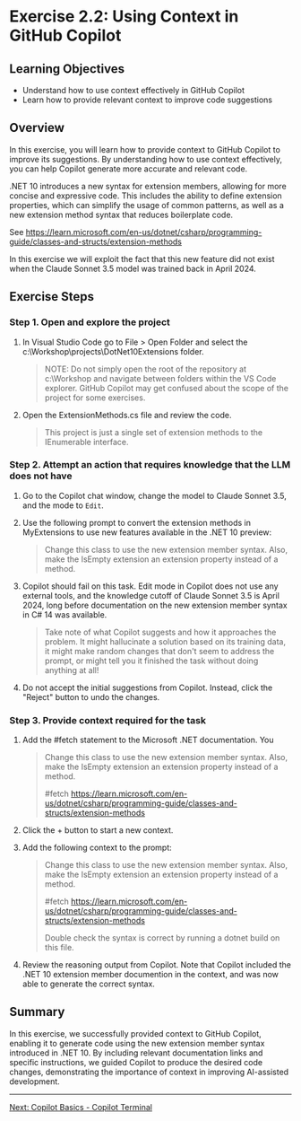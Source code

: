# Exercise 2.2: Using Context in GitHub Copilot

## Learning Objectives

- Understand how to use context effectively in GitHub Copilot
- Learn how to provide relevant context to improve code suggestions

## Overview

In this exercise, you will learn how to provide context to GitHub Copilot to improve its suggestions. By understanding how to use context effectively, you can help Copilot generate more accurate and relevant code.

.NET 10 introduces a new syntax for extension members, allowing for more concise and expressive code. This includes the ability to define extension properties, which can simplify the usage of common patterns, as well as a new extension method syntax that reduces boilerplate code.

See https://learn.microsoft.com/en-us/dotnet/csharp/programming-guide/classes-and-structs/extension-methods

In this exercise we will exploit the fact that this new feature did not exist when the Claude Sonnet 3.5 model was trained back in April 2024.

## Exercise Steps

### Step 1. Open and explore the project

1. In Visual Studio Code go to File > Open Folder and select the c:\Workshop\projects\DotNet10Extensions folder.
    
    > NOTE: Do not simply open the root of the repository at c:\Workshop and navigate between folders within the VS Code explorer. GitHub Copilot may get confused about the scope of the project for some exercises.

1. Open the ExtensionMethods.cs file and review the code.

    > This project is just a single set of extension methods to the IEnumerable interface.

### Step 2. Attempt an action that requires knowledge that the LLM does not have

1. Go to the Copilot chat window, change the model to Claude Sonnet 3.5, and the mode to ``Edit``.

1. Use the following prompt to convert the extension methods in MyExtensions to use new features available in the .NET 10 preview:

    > Change this class to use the new extension member syntax. Also, make the IsEmpty extension an extension property instead of a method.

1. Copilot should fail on this task. Edit mode in Copilot does not use any external tools, and the knowledge cutoff of Claude Sonnet 3.5 is April 2024, long before documentation on the new extension member syntax in C# 14 was available.

    > Take note of what Copilot suggests and how it approaches the problem. It might hallucinate a solution based on its training data, it might make random changes that don't seem to address the prompt, or might tell you it finished the task without doing anything at all!

1. Do not accept the initial suggestions from Copilot. Instead, click the "Reject" button to undo the changes.

### Step 3. Provide context required for the task

1. Add the #fetch statement to the Microsoft .NET documentation. You
    
    > Change this class to use the new extension member syntax. Also, make the IsEmpty extension an extension property instead of a method.
    >
    > #fetch https://learn.microsoft.com/en-us/dotnet/csharp/programming-guide/classes-and-structs/extension-methods

1. Click the + button to start a new context.

1. Add the following context to the prompt:
    
    > Change this class to use the new extension member syntax. Also, make the IsEmpty extension an extension property instead of a method.
    > 
    > #fetch https://learn.microsoft.com/en-us/dotnet/csharp/programming-guide/classes-and-structs/extension-methods
    > 
    > Double check the syntax is correct by running a dotnet build on this file.

1. Review the reasoning output from Copilot. Note that Copilot included the .NET 10 extension member documention in the context, and was now able to generate the correct syntax.

## Summary

In this exercise, we successfully provided context to GitHub Copilot, enabling it to generate code using the new extension member syntax introduced in .NET 10. By including relevant documentation links and specific instructions, we guided Copilot to produce the desired code changes, demonstrating the importance of context in improving AI-assisted development.

---

[Next: Copilot Basics - Copilot Terminal](../2.3-copilot-terminal/README.md)
